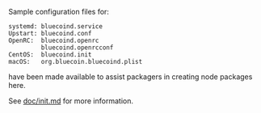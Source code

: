 Sample configuration files for:
```
systemd: bluecoind.service
Upstart: bluecoind.conf
OpenRC:  bluecoind.openrc
         bluecoind.openrcconf
CentOS:  bluecoind.init
macOS:   org.bluecoin.bluecoind.plist
```
have been made available to assist packagers in creating node packages here.

See [doc/init.md](../../doc/init.md) for more information.
